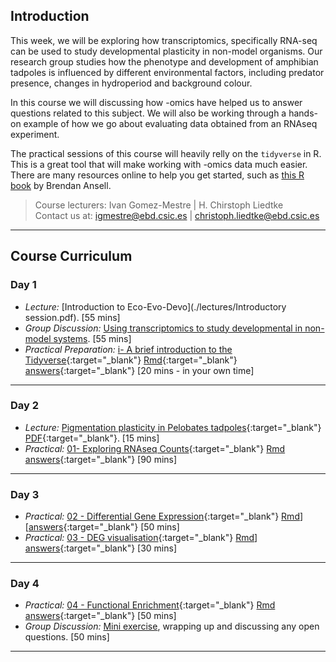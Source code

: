 ## Introduction

This week, we will be exploring how transcriptomics, specifically RNA-seq can be used to study developmental plasticity in non-model organisms. Our research group studies how the phenotype and development of amphibian tadpoles is influenced by different environmental factors, including predator presence, changes in hydroperiod and background colour.

In this course we will discussing how -omics have helped us to answer questions related to this subject. We will also be working through a hands-on example of how we go about evaluating data obtained from an RNAseq experiment.

The practical sessions of this course will heavily relly on the `tidyverse` in R. This is a great tool that will make working with -omics data much easier. There are many resources online to help you get started, such as [this R book](https://bookdown.org/ansellbr/WEHI_tidyR_course_book/) by Brendan Ansell.
  
> Course lecturers: Ivan Gomez-Mestre | H. Chirstoph Liedtke  
> Contact us at:  igmestre@ebd.csic.es | christoph.liedtke@ebd.csic.es

---
## Course Curriculum

### Day 1

* _Lecture:_ [Introduction to Eco-Evo-Devo](./lectures/Introductory session.pdf). [55 mins]
* _Group Discussion:_ [Using transcriptomics to study developmental in non-model systems](./paper_discussion/paper_discussion.md). [55 mins]
* _Practical Preparation:_ [i- A brief introduction to the Tidyverse](./exercises/i_tidyverse.html){:target="_blank"} [Rmd](./exercises/i_tidyverse.Rmd){:target="_blank"} [answers](./exercises/answers/i_tidyverse.html){:target="_blank"} [20 mins - in your own time]

---
### Day 2

* _Lecture:_ [Pigmentation plasticity in Pelobates tadpoles](./lectures/intro_pigmentation/index.html){:target="_blank"}  [PDF](lectures/intro_pigmentation.pdf){:target="_blank"}. [15 mins]
* _Practical:_ [01- Exploring RNAseq Counts](./exercises/01_explore_counts.html){:target="_blank"} [Rmd](./exercises/01_explore_counts.Rmd) [answers](./exercises/answers/01_explore_counts.html){:target="_blank"} [90 mins]

---
### Day 3

* _Practical:_ [02 - Differential Gene Expression](./exercises/02_deg.html){:target="_blank"} [Rmd](./exercises/02_deg.Rmd)] [[answers](./exercises/answers/02_deg.html){:target="_blank"} [50 mins]
* _Practical:_ [03 - DEG visualisation](./exercises/03_deg_viz.html){:target="_blank"} [Rmd](./exercises/03_deg_viz.Rmd)] [answers](./exercises/answers/03_deg_viz.html){:target="_blank"} [30 mins]

---
### Day 4

* _Practical:_ [04 - Functional Enrichment](./exercises/04_functional_enrichment.html){:target="_blank"} [Rmd](./exercises/04_functional_enrichment.Rmd) [answers](./exercises/answers/04_functional_enrichment.html){:target="_blank"} [50 mins]
* _Group Discussion:_ [Mini exercise](./exercises/experiment.md), wrapping up and discussing any open questions. [50 mins]

---

